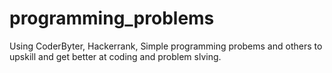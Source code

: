 # programming_problems

Using CoderByter, Hackerrank, Simple programming probems and others to upskill and get better at coding and problem slving.
